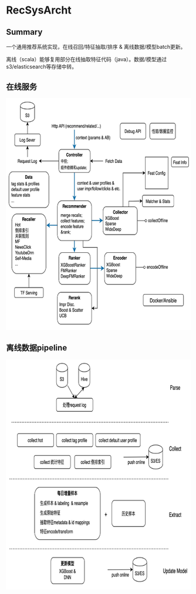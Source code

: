 # RecSysArcht

## Summary

一个通用推荐系统实现，在线召回/特征抽取/排序 & 离线数据/模型batch更新。

离线（scala）能够复用部分在线抽取特征代码（java）。数据/模型通过s3/elasticsearch等存储中转。

## 在线服务

<img src="https://github.com/cyber4ron/notes/blob/master/images/rec_sys_online.jpg" width="737" height="630">

## 离线数据pipeline

<img src="https://github.com/cyber4ron/notes/blob/master/images/rec_sys_offline.jpg" width="775" height="626">
